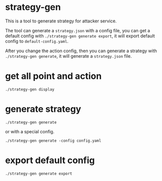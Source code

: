 # strategy-gen
This is a tool to generate strategy for attacker service.

The tool can generate a `strategy.json` with a config file, you can get a default config with `./strategy-gen generate export`, it will export default config to `default-config.yaml`.

After you change the action config, then you can generate a strategy with `./strategy-gen generate`, it will generate a `strategy.json` file.


# get all point and action
```shell
./strategy-gen display
```

# generate strategy
```shell
./strategy-gen generate
```

or with a special config.
```shell
./strategy-gen generate -config config.yaml
```

# export default config
```shell
./strategy-gen generate export
```